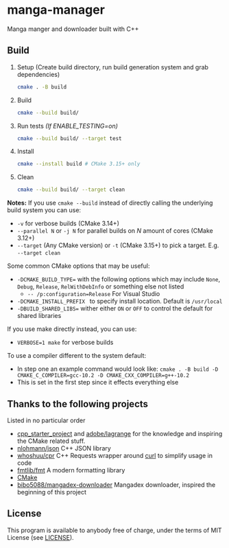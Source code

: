 # manga-manager
Manga manger and downloader built with C++

## Build
1. Setup (Create build directory, run build generation system and grab dependencies)
    ```bash
    cmake . -B build
    ```
2. Build
    ```bash
    cmake --build build/
    ```
3. Run tests *(If ENABLE_TESTING=on)*
    ```bash
    cmake --build build/ --target test
    ```
4. Install
    ```bash 
    cmake --install build # CMake 3.15+ only
    ```
5. Clean
    ```bash
    cmake --build build/ --target clean
    ```

**Notes:**
If you use `cmake --build` instead of directly calling the underlying build system you can use:
- `-v` for verbose builds (CMake 3.14+)
- `--parallel N` or `-j N` for parallel builds on *N* amount of cores (CMake 3.12+)
- `--target` (Any CMake version) or `-t` (CMake 3.15+) to pick a target. E.g. `--target clean`

Some common CMake options that may be useful:
- `-DCMAKE_BUILD_TYPE=` with the following options which may include `None`, `Debug`, `Release`, `RelWithDebInfo` or something else not listed
    - `-- /p:configuration=Release` For Visual Studio
- `-DCMAKE_INSTALL_PREFIX ` to specify install location. Default is `/usr/local`
- `-DBUILD_SHARED_LIBS=` wither either `ON` or `OFF` to control the default for shared libraries

If you use make directly instead,  you can use:
- `VERBOSE=1 make` for verbose builds

To use a compiler different to the system default:
- In step one an example command would look like:
   `cmake . -B build -D CMAKE_C_COMPILER=gcc-10.2 -D CMAKE_CXX_COMPILER=g++-10.2`
- This is set in the first step since it effects everything else


## Thanks to the following projects
Listed in no particular order

- [cpp_starter_project](https://github.com/lefticus/cpp_starter_project) and [adobe/lagrange](https://github.com/adobe/lagrange) for the knowledge and inspiring the CMake related stuff.
- [nlohmann/json](https://github.com/nlohmann/json/) C++ JSON library
- [whoshuu/cpr](https://github.com/whoshuu/cpr) C++ Requests wrapper around [curl](https://github.com/curl/curl) to simplify usage in code
- [fmtlib/fmt](https://github.com/fmtlib/fmt) A modern formatting library
- [CMake](https://cmake.org/)
- [bibo5088/mangadex-downloader](https://github.com/bibo5088/mangadex-downloader/) Mangadex downloader, inspired the beginning of this project

## License
This program is available to anybody free of charge, under the terms of MIT License (see [LICENSE](LICENSE)).
